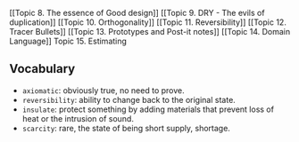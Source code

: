 [[Topic 8. The essence of Good design]]
[[Topic 9. DRY - The evils of duplication]]
[[Topic 10. Orthogonality]]
[[Topic 11. Reversibility]]
[[Topic 12. Tracer Bullets]]
[[Topic 13. Prototypes and Post-it notes]]
[[Topic 14. Domain Language]]
Topic 15. Estimating

## Vocabulary
- `axiomatic`: obviously true, no need to prove.
- `reversibility`: ability to change back to the original state.
- `insulate`: protect something by adding materials that prevent loss of heat or the intrusion of sound.
- `scarcity`: rare, the state of being short supply, shortage.
